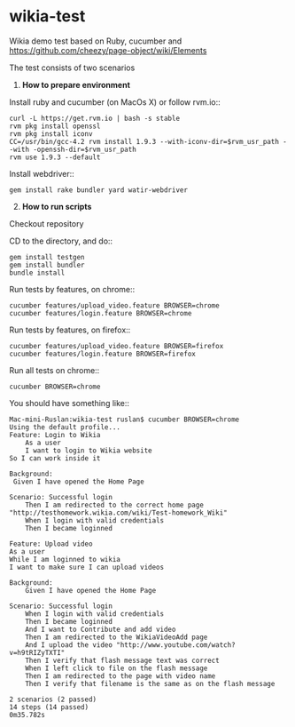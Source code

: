 wikia-test
==========

Wikia demo test based on Ruby, cucumber and https://github.com/cheezy/page-object/wiki/Elements

The test consists of two scenarios

1. **How to prepare environment**

Install ruby and cucumber (on MacOs X) or follow rvm.io::


    curl -L https://get.rvm.io | bash -s stable
    rvm pkg install openssl
    rvm pkg install iconv
    CC=/usr/bin/gcc-4.2 rvm install 1.9.3 --with-iconv-dir=$rvm_usr_path --with -openssh-dir=$rvm_usr_path
    rvm use 1.9.3 --default

Install webdriver::

    gem install rake bundler yard watir-webdriver


2. **How to run scripts**

Checkout repository

CD to the directory, and do::

    gem install testgen
    gem install bundler
    bundle install

Run tests by features, on chrome::

    cucumber features/upload_video.feature BROWSER=chrome
    cucumber features/login.feature BROWSER=chrome

Run tests by features, on firefox::

    cucumber features/upload_video.feature BROWSER=firefox
    cucumber features/login.feature BROWSER=firefox

Run all tests on chrome::

    cucumber BROWSER=chrome

You should have something like::


    Mac-mini-Ruslan:wikia-test ruslan$ cucumber BROWSER=chrome
    Using the default profile...
    Feature: Login to Wikia
        As a user
        I want to login to Wikia website
    So I can work inside it

    Background:
     Given I have opened the Home Page

    Scenario: Successful login
        Then I am redirected to the correct home page "http://testhomework.wikia.com/wiki/Test-homework_Wiki"
        When I login with valid credentials
        Then I became loginned

    Feature: Upload video
    As a user
    While I am loginned to wikia
    I want to make sure I can upload videos

    Background:
        Given I have opened the Home Page

    Scenario: Successful login
        When I login with valid credentials
        Then I became loginned
        And I want to Contribute and add video
        Then I am redirected to the WikiaVideoAdd page
        And I upload the video "http://www.youtube.com/watch?v=h9tRIZyTXTI"
        Then I verify that flash message text was correct
        When I left click to file on the flash message
        Then I am redirected to the page with video name
        Then I verify that filename is the same as on the flash message

    2 scenarios (2 passed)
    14 steps (14 passed)
    0m35.782s
